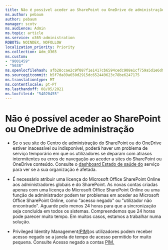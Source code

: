 ```yaml
---
title: Não é possível aceder ao SharePoint ou OneDrive de administração
ms.author: pebaum
author: pebaum
manager: scotv
ms.audience: Admin
ms.topic: article
ms.service: o365-administration
ROBOTS: NOINDEX, NOFOLLOW
localization_priority: Priority
ms.collection: Adm_O365
ms.custom:
- "9001459"
- "5638"
ms.openlocfilehash: afb28ccae2c9f087f1e1417cb6594cedc908e1cf759a5d1e6d92c4ee9a75527d
ms.sourcegitcommit: b5f7da89a650d2915dc652449623c78be6247175
ms.translationtype: MT
ms.contentlocale: pt-PT
ms.lasthandoff: 08/05/2021
ms.locfileid: "54020455"
---
```

# <a name="unable-to-access-sharepoint-or-onedrive-admin-center"></a>Não é possível aceder ao SharePoint ou OneDrive de administração

- Se o seu site do Centro de administração do SharePoint ou do OneDrive estiver inacessível ou indisponível, poderá haver um problema de serviço temporário em que os utilizadores se deparam com atrasos intermitentes ou erros de navegação ao aceder a sites do SharePoint ou OneDrive conteúdo. Consulte o [dashboard Estado de saúde do](https://admin.microsoft.com/AdminPortal/Home#/servicehealth) serviço para ver se a sua organização é afetada.

- É necessário atribuir uma licença do Microsoft Office SharePoint Online aos administradores globais e do SharePoint. As novas contas criadas apenas com uma licença do Microsoft Office SharePoint Online ou uma função de administrador podem ter problemas em aceder ao Microsoft Office SharePoint Online, como "acesso negado" ou "utilizador não encontrado". Aguarde pelo menos 24 horas para que a sincronização seja concluída em todos os sistemas. Compreendemos que 24 horas pode parecer muito tempo. Em muitos casos, estamos a trabalhar numa solução.

- Privileged Identity Management[(PIM)](https://docs.microsoft.com/azure/active-directory/privileged-identity-management/pim-how-to-add-role-to-user?tabs=new)os utilizadores podem receber acesso negado se a janela de tempo de acesso permitido for muito pequena. Consulte Acesso negado a contas [PIM.](https://docs.microsoft.com/sharepoint/troubleshoot/administration/access-denied-to-pim-user-accounts)